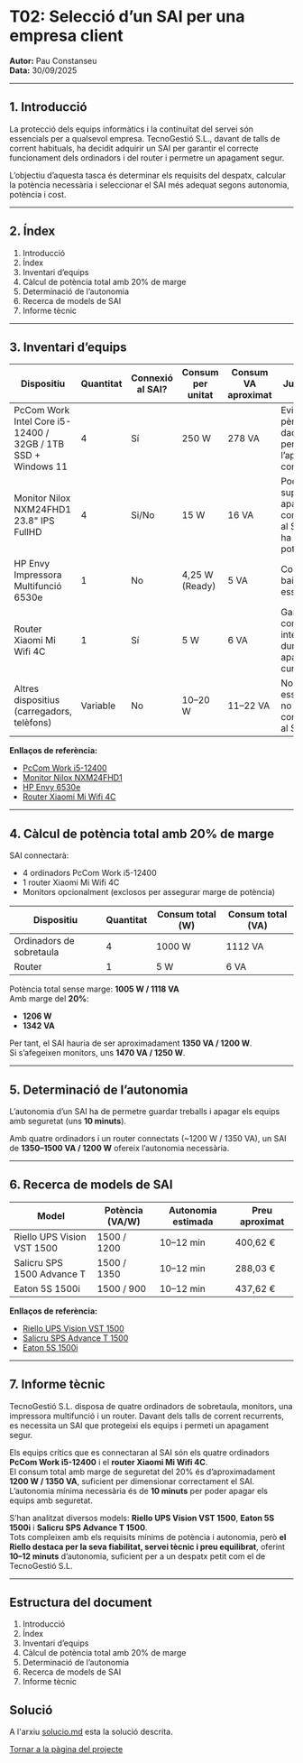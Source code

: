 # T02: Selecció d’un SAI per una empresa client

**Autor:** Pau Constanseu  
**Data:** 30/09/2025

---

## 1. Introducció

La protecció dels equips informàtics i la continuïtat del servei són essencials per a qualsevol empresa. TecnoGestió S.L., davant de talls de corrent habituals, ha decidit adquirir un SAI per garantir el correcte funcionament dels ordinadors i del router i permetre un apagament segur.

L’objectiu d’aquesta tasca és determinar els requisits del despatx, calcular la potència necessària i seleccionar el SAI més adequat segons autonomia, potència i cost.

---

## 2. Índex

1. Introducció  
2. Índex  
3. Inventari d’equips  
4. Càlcul de potència total amb 20% de marge  
5. Determinació de l’autonomia  
6. Recerca de models de SAI  
7. Informe tècnic

---

## 3. Inventari d’equips

| Dispositiu | Quantitat | Connexió al SAI? | Consum per unitat | Consum VA aproximat | Justificació |
|-------------|------------|------------------|-------------------|----------------------|---------------|
| PcCom Work Intel Core i5-12400 / 32GB / 1TB SSD + Windows 11 | 4 | Sí | 250 W | 278 VA | Evita la pèrdua de dades i permet l’apagament correcte. |
| Monitor Nilox NXM24FHD1 23.8" IPS FullHD | 4 | Si/No | 15 W | 16 VA | Poden suportar apagades; connectarem al SAI si hi ha prou potència. |
| HP Envy Impressora Multifunció 6530e | 1 | No | 4,25 W (Ready) | 5 VA | Consum baix, no essencial. |
| Router Xiaomi Mi Wifi 4C | 1 | Sí | 5 W | 6 VA | Garanteix connexió a internet durant apagades curtes. |
| Altres dispositius (carregadors, telèfons) | Variable | No | 10–20 W | 11–22 VA | No essencials, no es connectaran al SAI. |

**Enllaços de referència:**
- [PcCom Work i5-12400](https://www.pccomponentes.com/ordenador-sobremesa-pccom-work-intel-core-i5-12400-32gb-1tb-ssd)
- [Monitor Nilox NXM24FHD1](https://www.pccomponentes.com/monitor-nilox-nxm24fhd12-monitor-238-ips-fullhd)
- [HP Envy 6530e](https://www.hp.com/es-es/shop/product.aspx?id=714P1B&opt=629&sel=PRN)
- [Router Xiaomi Mi Wifi 4C](https://www.pccomponentes.com/xiaomi-mi-wifi-router-4c)

---

## 4. Càlcul de potència total amb 20% de marge

SAI connectarà:
- 4 ordinadors PcCom Work i5-12400  
- 1 router Xiaomi Mi Wifi 4C  
- Monitors opcionalment (exclosos per assegurar marge de potència)

| Dispositiu | Quantitat | Consum total (W) | Consum total (VA) |
|-------------|------------|------------------|-------------------|
| Ordinadors de sobretaula | 4 | 1000 W | 1112 VA |
| Router | 1 | 5 W | 6 VA |

Potència total sense marge: **1005 W / 1118 VA**  
Amb marge del **20%**:  
- **1206 W**  
- **1342 VA**

Per tant, el SAI hauria de ser aproximadament **1350 VA / 1200 W**.  
Si s’afegeixen monitors, uns **1470 VA / 1250 W**.

---

## 5. Determinació de l’autonomia

L’autonomia d’un SAI ha de permetre guardar treballs i apagar els equips amb seguretat (uns **10 minuts**).

Amb quatre ordinadors i un router connectats (~1200 W / 1350 VA), un SAI de **1350–1500 VA / 1200 W** ofereix l’autonomia necessària.

---

## 6. Recerca de models de SAI

| Model | Potència (VA/W) | Autonomia estimada | Preu aproximat |
|--------|------------------|--------------------|----------------|
| Riello UPS Vision VST 1500 | 1500 / 1200 | 10–12 min | 400,62 € |
| Salicru SPS 1500 Advance T | 1500 / 1350 | 10–12 min | 288,03 € |
| Eaton 5S 1500i | 1500 / 900 | 10–12 min | 437,62 € |

**Enllaços de referència:**
- [Riello UPS Vision VST 1500](https://www.tecnologiamodular.es/periferics/sais/sai-ups/sai-riello-vst-1500?utm_source=FEED_ID_20&utm_medium=marketplace)
- [Salicru SPS Advance T 1500](https://www.amazon.es/Salicru-Advance-Line-Interactive-senoidal-Torre/dp/B079G1LNHX)
- [Eaton 5S 1500i](https://www.pccomponentes.com/sai-eaton-5s-1500i-sai-1500va-900w)

---

## 7. Informe tècnic

TecnoGestió S.L. disposa de quatre ordinadors de sobretaula, monitors, una impressora multifunció i un router. Davant dels talls de corrent recurrents, es necessita un SAI que protegeixi els equips i permeti un apagament segur.

Els equips crítics que es connectaran al SAI són els quatre ordinadors **PcCom Work i5-12400** i el **router Xiaomi Mi Wifi 4C**.  
El consum total amb marge de seguretat del 20% és d’aproximadament **1200 W / 1350 VA**, suficient per dimensionar correctament el SAI.  
L’autonomia mínima necessària és de **10 minuts** per poder apagar els equips amb seguretat.

S’han analitzat diversos models: **Riello UPS Vision VST 1500**, **Eaton 5S 1500i** i **Salicru SPS Advance T 1500**.  
Tots compleixen amb els requisits mínims de potència i autonomia, però **el Riello destaca per la seva fiabilitat, servei tècnic i preu equilibrat**, oferint **10–12 minuts** d’autonomia, suficient per a un despatx petit com el de TecnoGestió S.L.

---

## Estructura del document

1. Introducció  
2. Índex  
3. Inventari d’equips  
4. Càlcul de potència total amb 20% de marge  
5. Determinació de l’autonomia  
6. Recerca de models de SAI  
7. Informe tècnic


## Solució


A l'arxiu [solucio.md](/Tasca2/solucio.md) esta la solució descrita.


[Tornar a la pàgina del projecte](../)
